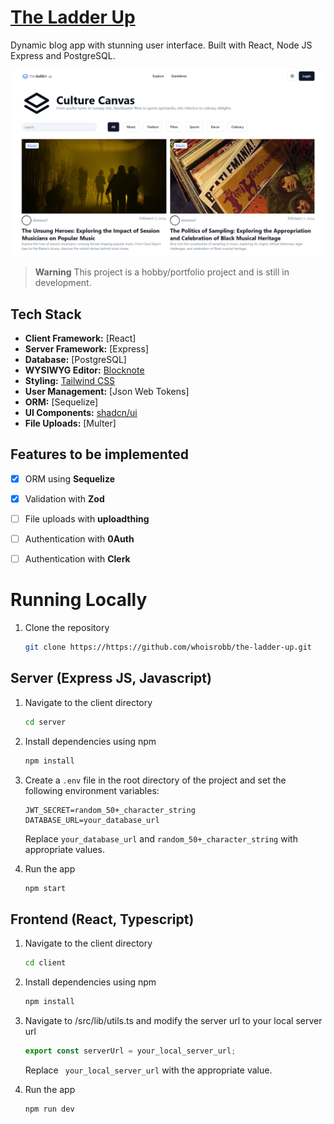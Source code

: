 # [The Ladder Up](https://the-ladder-up.vercel.app/)

Dynamic blog app with stunning user interface. Built with React, Node JS Express and PostgreSQL.

[![The Ladder Up](./client/public/the-ladder-up.png)](https://the-ladder-up.vercel.app/)

> **Warning**
> This project is a hobby/portfolio project and is still in development.
>

## Tech Stack

- **Client Framework:** [React]
- **Server Framework:** [Express]
- **Database:** [PostgreSQL]
- **WYSIWYG Editor:** [Blocknote](https://www.blocknotejs.org)
- **Styling:** [Tailwind CSS](https://tailwindcss.com)
- **User Management:** [Json Web Tokens]
- **ORM:** [Sequelize]
- **UI Components:** [shadcn/ui](https://ui.shadcn.com)
- **File Uploads:** [Multer]

## Features to be implemented

- [x] ORM using **Sequelize**
- [x] Validation with **Zod**
- [ ] File uploads with **uploadthing**
- [ ] Authentication with **0Auth**
- [ ] Authentication with **Clerk**


# Running Locally

1. Clone the repository

   ```bash
   git clone https://https://github.com/whoisrobb/the-ladder-up.git
   ```


## Server (Express JS, Javascript)

1. Navigate to the client directory

   ```bash
   cd server
   ```

2. Install dependencies using npm

   ```bash
   npm install
   ```

3. Create a `.env` file in the root directory of the project and set the following environment variables:

    ```plaintext
    JWT_SECRET=random_50+_character_string
    DATABASE_URL=your_database_url
    ```

    Replace `your_database_url` and `random_50+_character_string` with appropriate values.

4. Run the app

   ```bash
   npm start
   ```


## Frontend (React, Typescript)

1. Navigate to the client directory

   ```bash
   cd client
   ```

2. Install dependencies using npm

   ```bash
   npm install
   ```

3. Navigate to /src/lib/utils.ts and modify the server url to your local server url 

   ```typescript
   export const serverUrl = your_local_server_url;
   ```

   Replace ` your_local_server_url` with the appropriate value.

4. Run the app

   ```bash
   npm run dev
   ```
   